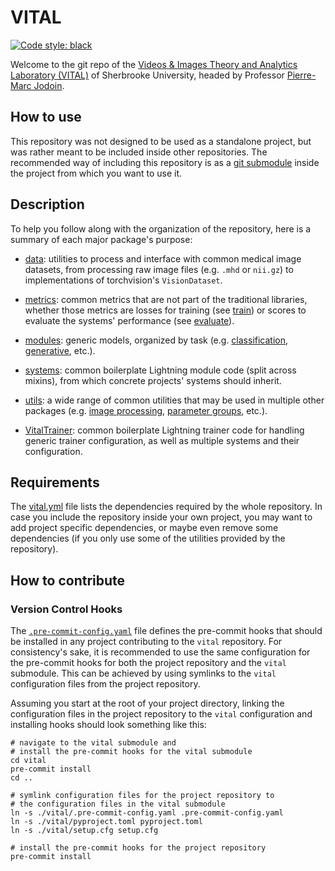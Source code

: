 # VITAL

[![Code style: black](https://img.shields.io/badge/code%20style-black-000000.svg)](https://github.com/psf/black)

Welcome to the git repo of the [Videos & Images Theory and Analytics Laboratory (VITAL)](http://vital.dinf.usherbrooke.ca/ "VITAL home page")
of Sherbrooke University, headed by Professor [Pierre-Marc Jodoin](http://info.usherbrooke.ca/pmjodoin/).

## How to use
This repository was not designed to be used as a standalone project, but was rather meant to be included inside other
repositories. The recommended way of including this repository is as a [git submodule](https://git-scm.com/book/en/v2/Git-Tools-Submodules)
inside the project from which you want to use it.

## Description
To help you follow along with the organization of the repository, here is a summary of each major package's purpose:

- [data](data): utilities to process and interface with common medical image datasets, from processing raw image files
(e.g. `.mhd` or `nii.gz`) to implementations of torchvision's `VisionDataset`.

- [metrics](metrics): common metrics that are not part of the traditional libraries, whether those metrics are losses for
training (see [train](metrics/train)) or scores to evaluate the systems' performance (see [evaluate](metrics/evaluate)).

- [modules](modules): generic models, organized by task (e.g. [classification](modules/segmentation),
[generative](modules/generative), etc.).

- [systems](systems): common boilerplate Lightning module code (split across mixins), from which concrete projects'
systems should inherit.

- [utils](utils): a wide range of common utilities that may be used in multiple other packages
(e.g. [image processing](utils/image), [parameter groups](utils/parameters.py), etc.).

- [VitalTrainer](vital_trainer.py): common boilerplate Lightning trainer code for handling generic trainer
configuration, as well as multiple systems and their configuration.

## Requirements
The [vital.yml](vital.yml) file lists the dependencies required by the whole repository. In case you include the
repository inside your own project, you may want to add project specific dependencies, or maybe even remove some
dependencies (if you only use some of the utilities provided by the repository).


## How to contribute

### Version Control Hooks
The [`.pre-commit-config.yaml`](.pre-commit-config.yaml) file defines the pre-commit hooks that should be installed in
any project contributing to the `vital` repository. For consistency's sake, it is recommended to use the same
configuration for the pre-commit hooks for both the project repository and the `vital` submodule. This can be achieved
by using symlinks to the `vital` configuration files from the project repository. 

Assuming you start at the root of your project directory, linking the configuration files in the project repository to
the `vital` configuration and installing hooks should look something like this:
```
# navigate to the vital submodule and 
# install the pre-commit hooks for the vital submodule
cd vital
pre-commit install
cd ..

# symlink configuration files for the project repository to
# the configuration files in the vital submodule
ln -s ./vital/.pre-commit-config.yaml .pre-commit-config.yaml
ln -s ./vital/pyproject.toml pyproject.toml
ln -s ./vital/setup.cfg setup.cfg

# install the pre-commit hooks for the project repository
pre-commit install
``` 
